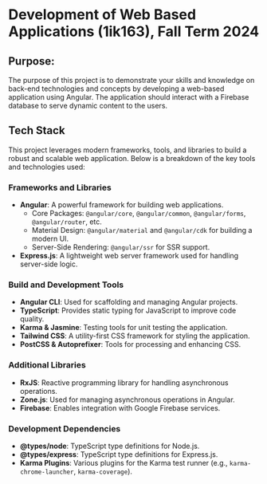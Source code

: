 
# Development of Web Based Applications (1ik163), Fall Term 2024

## Purpose:
The purpose of this project
is to demonstrate your skills and knowledge on back-end technologies and concepts by developing a
web-based application using Angular. The application should interact with a Firebase database to 
serve dynamic content to the users.
## Tech Stack

This project leverages modern frameworks, tools, and libraries to build a robust and scalable web application. Below is a breakdown of the key tools and technologies used:

### Frameworks and Libraries
- **Angular**: A powerful framework for building web applications.
  - Core Packages: `@angular/core`, `@angular/common`, `@angular/forms`, `@angular/router`, etc.
  - Material Design: `@angular/material` and `@angular/cdk` for building a modern UI.
  - Server-Side Rendering: `@angular/ssr` for SSR support.
- **Express.js**: A lightweight web server framework used for handling server-side logic.

### Build and Development Tools
- **Angular CLI**: Used for scaffolding and managing Angular projects.
- **TypeScript**: Provides static typing for JavaScript to improve code quality.
- **Karma & Jasmine**: Testing tools for unit testing the application.
- **Tailwind CSS**: A utility-first CSS framework for styling the application.
- **PostCSS & Autoprefixer**: Tools for processing and enhancing CSS.

### Additional Libraries
- **RxJS**: Reactive programming library for handling asynchronous operations.
- **Zone.js**: Used for managing asynchronous operations in Angular.
- **Firebase**: Enables integration with Google Firebase services.

### Development Dependencies
- **@types/node**: TypeScript type definitions for Node.js.
- **@types/express**: TypeScript type definitions for Express.js.
- **Karma Plugins**: Various plugins for the Karma test runner (e.g., `karma-chrome-launcher`, `karma-coverage`).

